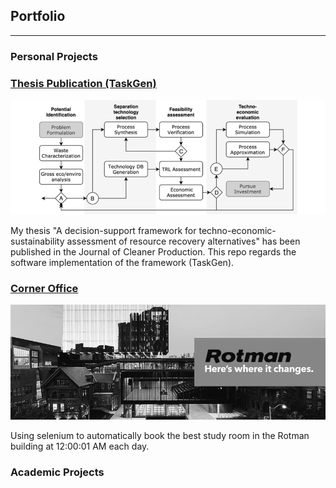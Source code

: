 ## Portfolio

---

### Personal Projects 

### [Thesis Publication (TaskGen)](https://github.com/silkdom/Thesis-Publication)

<img src="img/Flow.png?raw=true"/>

My thesis "A decision-support framework for techno-economic-sustainability assessment of resource recovery alternatives" has been published in the Journal of Cleaner Production. This repo regards the software implementation of the framework (TaskGen). 

### [Corner Office](https://github.com/silkdom/Corner-Office)

<img src="img/rotman.png?raw=true"/>

Using selenium to automatically book the best study room in the Rotman building at 12:00:01 AM each day. 

### Academic Projects
